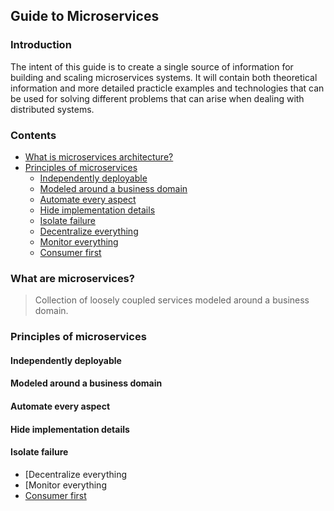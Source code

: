 ## Guide to Microservices
### Introduction
The intent of this guide is to create a single source of information for building and scaling microservices systems. It will contain both theoretical information and more detailed practicle examples and technologies that can be used for solving different problems that can arise when dealing with distributed systems. 
### Contents
 - [What is microservices architecture?](#what-is-microservices-architecture)
 - [Principles of microservices](#principles-of-microservices)
	 - [Independently deployable](#independently-deployable)
	 - [Modeled around a business domain](#modeled-around-a-business-domain)
	 - [Automate every aspect](#automate-every-aspect)
	 - [Hide implementation details](#hide-implementation-details)
	 - [Isolate failure](#isolate-failure)
	 - [Decentralize everything](#decentralize-everything)
	 - [Monitor everything](#monitor-everything)
	 - [Consumer first](#consumer-first)
### What are microservices?

> Collection of loosely coupled services modeled around a business domain.

### Principles of microservices

 #### Independently deployable
 #### Modeled around a business domain
 #### Automate every aspect
 #### Hide implementation details
 #### Isolate failure
 - [Decentralize everything
 - [Monitor everything
 - [Consumer first](#consumer-first)

<!--stackedit_data:
eyJoaXN0b3J5IjpbLTM2MjA5ODU0MCwtMTU2NzYyOTA3NSwtND
k1NTQxNjU4LC0xNDUxMDUyNTM4LDE1ODA5MjkwNzcsMTI4OTY5
OTM0OCwtMTE0NjY0MDc5OCwtMzgwMTUwNjM1LDIwOTQxNTU2Nj
IsLTYzODkzMDQ4NSw3MjYyMzIyMjgsOTQyNjAxMzkxLDE1ODky
NTA1NDYsMjAzMTkyNzIwNF19
-->